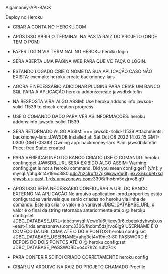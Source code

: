Algamoney-API-BACK

Deploy no Heroku

- CRIAR A CONTA NO HEROKU.COM
- APÓS ISSO ABRIR O TERMINAL NA PASTA RAIZ DO PROJETO (ONDE TEM O POM)
- FAZER LOGIN VIA TERMINAL NO HEROKU
	heroku login
- SERA ABERTA UMA PAGINA WEB PARA QUE VC FAÇA O LOGIN.
- ESTANDO LOGADO CRIE O NOME DA SUA APLICAÇÃO CASO NÃO EXISTA:
	 exemplo: heroku create backmoney-lars
- AGORA É NECESSÁRIO ADICIONAR PLUGINS PARA CRIAR UM BANCO SQL PARA A APLICAÇÃO
	heroku addons:create jawsdb:kitefin
- NA RESPOSTA VIRA ALGO ASSIM:
	Use heroku addons:info jawsdb-solid-11539 to check creation progress
- USE O COMANDO DADO PARA VER AS INFORMAÇÕES:
	heroku addons:info jawsdb-solid-11539
- SERÁ RETORNADO ALGO ASSIM:
	=== jawsdb-solid-11539
Attachments:  backmoney-lars::JAWSDB
Installed at: Sat Oct 08 2022 14:02:15 GMT-0300 (GMT-03:00)
Owning app:   backmoney-lars
Plan:         jawsdb:kitefin
Price:        free
State:        created
- PARA VERIFICAR INFO DO BANCO CRIADO USE O COMANDO:
	heroku confing:get JAWSDB_URL
	SERÁ EXIBIDO ALGO ASSIM:
	Warning: confing:get is not a heroku command.
	Did you mean config:get? [y/n]: y
	mysql://ahg3ct4v19nc3i80:o4c7h2clruftz7qk@cwe1u6tjijexv3r6.cbetxkdyhwsb.us-east-1.rds.amazonaws.com:3306/fhobm5dzjrvo8ig9
	
- APÓS ISSO SERÁ NECESSÁRIO CONFIGURAR A URL DO BANCO EXTERNO NA APLICAÇÃO
	No arquivo application-prod.properties estão configuradas variaveis que serão criadas no heroku via linha de comando:
	Este ira criar o valor e a variavel JDBC_DATABASE_URL, o valor é o final da string retornada anteriormente até o @
	heroku config:set JDBC_DATABASE_URL=jdbc:mysql://cwe1u6tjijexv3r6.cbetxkdyhwsb.us-east-1.rds.amazonaws.com:3306/fhobm5dzjrvo8ig9
	USERNAME É O COMEÇO DA URL CIMA ATÉ O DOIS PONTOS
	heroku config:set JDBC_DATABASE_USERNAME=ahg3ct4v19nc3i80
	PASSWORD É DEPOIS DO DOIS PONTOS ATÉ O @
	heroku config:set JDBC_DATABASE_PASSWORD=o4c7h2clruftz7qk
	
- PARA CONFERIR SE FOI CRIADO CORRETAMENTE 
	heroku config
- CRIAR UM ARQUIVO NA RAIZ DO PROJETO CHAMADO Procfile
	
	
	

	